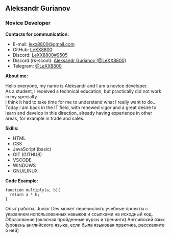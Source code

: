 ## Aleksandr Gurianov
### Novice Developer
 
**Contacts for communication:**
* E-mail: lexx8800@gmail.com
* GitHub: [LeXX8800](https://github.com/LeXX8800)
* Discord: [LeXX8800#9505](https://discordapp.com/users/LeXX8800#9505)
* Discord (rs-scool): [Aleksandr Gurianov (@LeXX8800)](https://discordapp.com/users/LeXX8800#9505)
* Telegram: [@LeXX8800](https://t.me/LeXX8800)

**About me:**

Hello everyone, my name is Aleksandr and I am a novice developer.  
As a student, I received a technical education, but practically did not work in my specialty.  
I think it had to take time for me to understand what I really want to do...  
Today I am back in the IT field, with renewed vigor and a great desire to learn and develop in this direction, already having experience in other areas, for example in trade and sales.

**Skills:**

* HTML
* CSS
* JavaScript (basic)
* GIT (GITHUB)
* VSCODE
* WINDOWS
* GNU/LINUX


**Code Example:**

```
function multiply(a, b){
  return a * b;
}
```

Опыт работы. Junior Dev может перечислить учебные проекты с указанием использованных навыков и ссылками на исходный код.
Образование (включая пройденные курсы и тренинги)
Английский язык (уровень английского языка, если была языковая практика, расскажите о ней)
